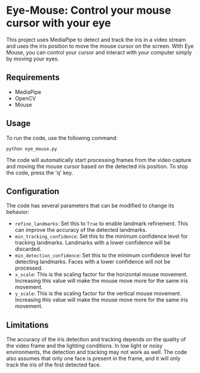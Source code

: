 # Eye-Mouse: Control your mouse cursor with your eye 

This project uses MediaPipe to detect and track the iris in a video stream and uses the iris position to move the mouse cursor on the screen. With Eye Mouse, you can control your cursor and interact with your computer simply by moving your eyes.

## Requirements
- MediaPipe
- OpenCV
- Mouse

## Usage
To run the code, use the following command:

```
python eye_mouse.py
```
The code will automatically start processing frames from the video capture and moving the mouse cursor based on the detected iris position. To stop the code, press the 'q' key.

## Configuration
The code has several parameters that can be modified to change its behavior:

- `refine_landmarks`: Set this to `True` to enable landmark refinement. This can improve the accuracy of the detected landmarks.
- `min_tracking_confidence`: Set this to the minimum confidence level for tracking landmarks. Landmarks with a lower confidence will be discarded.
- `min_detection_confidence`: Set this to the minimum confidence level for detecting landmarks. Faces with a lower confidence will not be processed.
- `x_scale`: This is the scaling factor for the horizontal mouse movement. Increasing this value will make the mouse move more for the same iris movement.
- `y_scale`: This is the scaling factor for the vertical mouse movement. Increasing this value will make the mouse move more for the same iris movement.

## Limitations
The accuracy of the iris detection and tracking depends on the quality of the video frame and the lighting conditions. In low light or noisy environments, the detection and tracking may not work as well. The code also assumes that only one face is present in the frame, and it will only track the iris of the first detected face.
